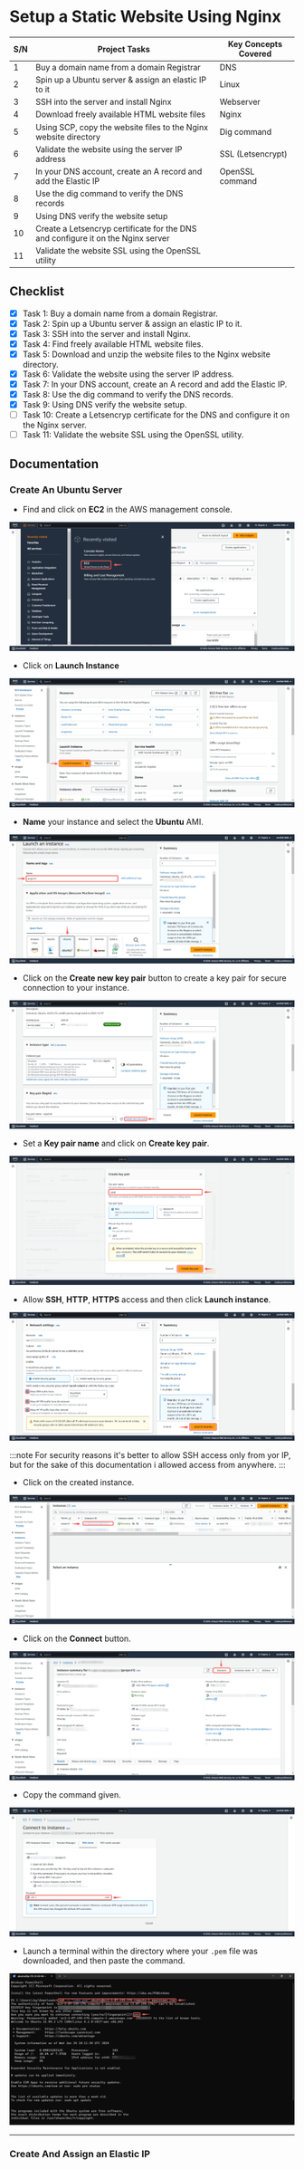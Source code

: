 # Setup a Static Website Using Nginx

|S/N | Project Tasks                                                                   | Key Concepts Covered |
|----|---------------------------------------------------------------------------------|----------------------|
| 1  |Buy a domain name from a domain Registrar                                        | DNS                  |
| 2  |Spin up a Ubuntu server & assign an elastic IP to it                             | Linux                |
| 3  |SSH into the server and install Nginx                                            | Webserver            |
| 4  |Download freely available HTML website files                                     | Nginx                |
| 5  |Using SCP, copy the website files to the Nginx website directory                 | Dig command          |
| 6  |Validate the website using the server IP address                                 | SSL (Letsencrypt)    |
| 7  |In your DNS account, create an A record and add the Elastic IP                   | OpenSSL command      |
| 8  |Use the dig command to verify the DNS records                                    |                      |
| 9  |Using DNS verify the website setup                                               |                      |
| 10 |Create a Letsencryp certificate for the DNS and configure it on the Nginx server |                      |
| 11 |Validate the website SSL using the OpenSSL utility                               |                      |

## Checklist

- [x] Task 1: Buy a domain name from a domain Registrar.
- [x] Task 2: Spin up a Ubuntu server & assign an elastic IP to it.
- [x] Task 3: SSH into the server and install Nginx.
- [x] Task 4: Find freely available HTML website files.
- [x] Task 5: Download and unzip the website files to the Nginx website directory.
- [x] Task 6: Validate the website using the server IP address.
- [x] Task 7: In your DNS account, create an A record and add the Elastic IP.
- [x] Task 8: Use the dig command to verify the DNS records.
- [x] Task 9: Using DNS verify the website setup.
- [ ] Task 10: Create a Letsencryp certificate for the DNS and configure it on the Nginx server.
- [ ] Task 11: Validate the website SSL using the OpenSSL utility.

## Documentation

### Create An Ubuntu Server

- Find and click on **EC2** in the AWS management console.

![1](img/1.png)

- Click on **Launch Instance**

![2](img/2.png)

- **Name** your instance and select the **Ubuntu** AMI.

![3](img/3.png)

- Click on the **Create new key pair** button to create a key pair for secure connection to your instance.

![4](img/4.png)

- Set a **Key pair name** and click on **Create key pair**.

![5](img/5.png)

- Allow **SSH**, **HTTP**, **HTTPS** access and then click **Launch instance**.

![](img/6.png)

:::note
For security reasons it's better to allow SSH access only from yor IP, but for the sake of this documentation i allowed access from anywhere.
:::

- Click on the created instance.

![](img/7.png)

- Click on the **Connect** button.

![](img/8.png)

- Copy the command given.

![](img/9.png)

- Launch a terminal within the directory where your `.pem` file was downloaded, and then paste the command.

![](img/10.png)

---

### Create And Assign an Elastic IP

